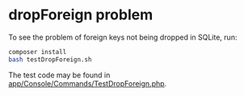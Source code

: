 # dropForeign problem

To see the problem of foreign keys not being dropped in SQLite, run:

```bash
composer install
bash testDropForeign.sh
```

The test code may be found in [app/Console/Commands/TestDropForeign.php](app/Console/Commands/TestDropForeign.php).